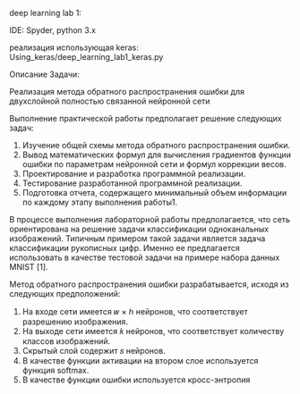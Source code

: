 deep learning lab 1:

IDE: Spyder, python 3.x

реализация использующая keras: Using_keras/deep_learning_lab1_keras.py


Описание Задачи:

Реализация метода обратного распространения ошибки для двухслойной полностью связанной нейронной сети 

Выполнение практической работы предполагает решение следующих задач: 
1. Изучение общей схемы метода обратного распространения ошибки. 
2. Вывод математических формул для вычисления градиентов функции ошибки по параметрам нейронной сети и формул коррекции весов. 
3. Проектирование и разработка программной реализации.
4. Тестирование разработанной программной реализации. 
5. Подготовка отчета, содержащего минимальный объем информации по каждому этапу выполнения работы1. 

В процессе выполнения лабораторной работы предполагается, что сеть ориентирована на решение задачи классификации одноканальных изображений. Типичным примером такой задачи является задача классификации рукописных цифр. Именно ее предлагается использовать в качестве тестовой задачи на примере набора данных MNIST [1].  

Метод обратного распространения ошибки разрабатывается, исходя из следующих предположений: 
1. На входе сети имеется 𝑤 × ℎ нейронов, что соответствует разрешению изображения. 
2. На выходе сети имеется 𝑘 нейронов, что соответствует количеству классов изображений. 
3. Скрытый слой содержит 𝑠 нейронов. 
4. В качестве функции активации на втором слое используется функция softmax. 
5. В качестве функции ошибки используется кросс-энтропия
